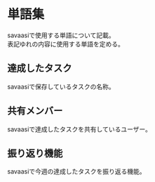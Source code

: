 # 単語集

savaasiで使用する単語について記載。<br/>
表記ゆれの内容に使用する単語を定める。

## 達成したタスク

savaasiで保存しているタスクの名称。

## 共有メンバー

savaasiで達成したタスクを共有しているユーザー。

## 振り返り機能

savaasiで今週の達成したタスクを振り返る機能。

